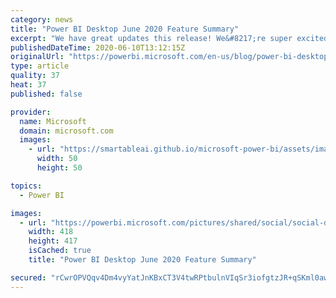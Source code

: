 ```yaml
---
category: news
title: "Power BI Desktop June 2020 Feature Summary"
excerpt: "We have great updates this release! We&#8217;re super excited to announce this month that several features are now generally available: automatic page refresh, the hierarchy slicer, the modern ribbon, and AI insights are now generally available. On top of this, we have several new features and updates"
publishedDateTime: 2020-06-10T13:12:15Z
originalUrl: "https://powerbi.microsoft.com/en-us/blog/power-bi-desktop-june-2020-feature-summary/"
type: article
quality: 37
heat: 37
published: false

provider:
  name: Microsoft
  domain: microsoft.com
  images:
    - url: "https://smartableai.github.io/microsoft-power-bi/assets/images/organizations/microsoft.com-50x50.jpg"
      width: 50
      height: 50

topics:
  - Power BI

images:
  - url: "https://powerbi.microsoft.com/pictures/shared/social/social-default-image.png"
    width: 418
    height: 417
    isCached: true
    title: "Power BI Desktop June 2020 Feature Summary"

secured: "rCwrOPVQqv4Dm4vyYatJnKBxCT3V4twRPtbulnVIqSr3iofgtzJR+qSKml0awZjl9S5kgqrgT7ECnapKxVmXHaa6Iv1GDxSiLgrMnOPt1c3SZOE20Y6YKAULZNCHuaR9L+7fUsk7Lz+kIpq0eThJUQbXGtqD9duM+n6MImzqgxFjAODPBQUfsKNZVe/LIq6sOumw7Y3vZss+nawdzE9uvwS9OQfT2naisdLCQhngvCxk9T2tLKiKSAiD4dNVmrP7gdrlppEvGyI3/LW/mMQ+8Et03V5qRGbR/Z8zzaOuxIbqJVd3x0/roA+/Zf7h/NK7RpBVmBik6xiN73BEIRbDrQ==;X4bpCOO40VSmyNXoCMwjgw=="
---
```


